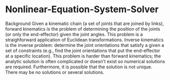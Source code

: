 # Nonlinear-Equation-System-Solver

Background
Given a kinematic chain (a set of joints that are joined by links), forward kinematics is the problem of determining the position of the joints (or only the end-effector) given the joint angles. This problem is a straighforward application of Euclidean transformations.
Inverse kinematics is the inverse problem: determine the joint orientations that satisfy a given a set of constraints (e.g., find the joint orientations that put the end-effector at a specific location). This problem is harder than forward kinematics; the analytic solution is often complicated or doesn't exist so numerical solutions are required. Furthermore, it is possible that the solution is not unique. There may be no solutions or several solutions.
